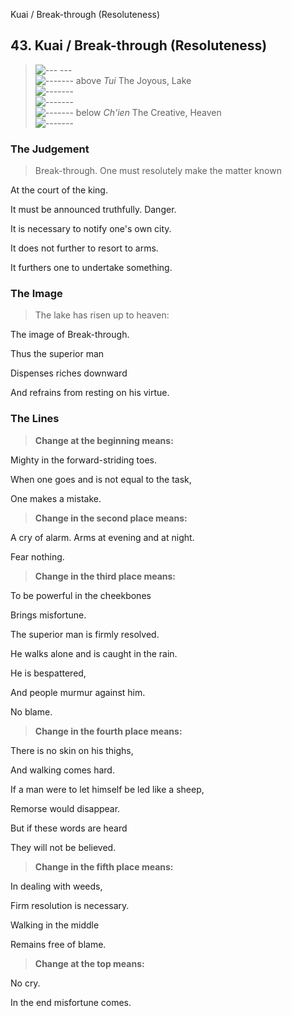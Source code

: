 Kuai / Break-through (Resoluteness)
## 43. Kuai / Break-through (Resoluteness)
> ![--- ---](../images/yinU.gif)   
> ![-------](../images/yangU.gif) above _Tui_ The Joyous, Lake  
> ![-------](../images/yangU.gif)   
> ![-------](../images/yangU.gif)   
> ![-------](../images/yangU.gif) below _Ch'ien_ The Creative, Heaven  
> ![-------](../images/yangU.gif)
### The Judgement
> Break-through. One must resolutely make the matter known  
> 
 At the court of the king.  
> 
 It must be announced truthfully. Danger.  
> 
 It is necessary to notify one's own city.  
> 
 It does not further to resort to arms.  
> 
 It furthers one to undertake something.
### The Image
> The lake has risen up to heaven:  
> 
 The image of Break-through.  
> 
 Thus the superior man  
> 
 Dispenses riches downward  
> 
 And refrains from resting on his virtue.
### The Lines

 > **Change at the beginning means:**  
> 
 Mighty in the forward-striding toes.  
> 
 When one goes and is not equal to the task,  
> 
 One makes a mistake.
 > **Change in the second place means:**  
> 
 A cry of alarm. Arms at evening and at night.  
> 
 Fear nothing.
 > **Change in the third place means:**  
> 
 To be powerful in the cheekbones  
> 
 Brings misfortune.  
> 
 The superior man is firmly resolved.  
> 
 He walks alone and is caught in the rain.  
> 
 He is bespattered,  
> 
 And people murmur against him.  
> 
 No blame.
 > **Change in the fourth place means:**  
> 
 There is no skin on his thighs,  
> 
 And walking comes hard.  
> 
 If a man were to let himself be led like a sheep,  
> 
 Remorse would disappear.  
> 
 But if these words are heard  
> 
 They will not be believed.
 > **Change in the fifth place means:**  
> 
 In dealing with weeds,  
> 
 Firm resolution is necessary.  
> 
 Walking in the middle  
> 
 Remains free of blame.
 > **Change at the top means:**  
> 
 No cry.  
> 
 In the end misfortune comes.



